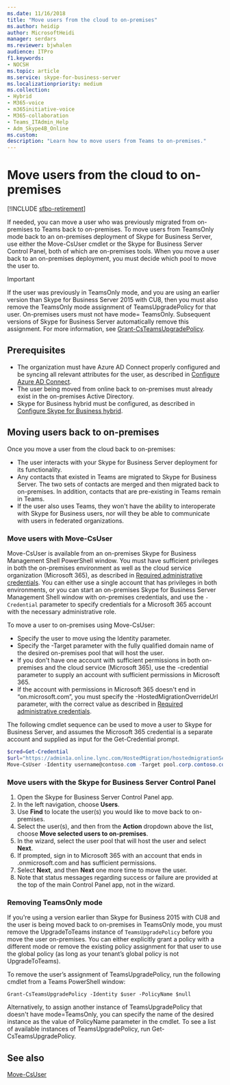 ```yaml
---
ms.date: 11/16/2018
title: "Move users from the cloud to on-premises"
ms.author: heidip
author: MicrosoftHeidi
manager: serdars
ms.reviewer: bjwhalen
audience: ITPro
f1.keywords:
- NOCSH
ms.topic: article
ms.service: skype-for-business-server
ms.localizationpriority: medium
ms.collection: 
- Hybrid 
- M365-voice
- m365initiative-voice
- M365-collaboration
- Teams_ITAdmin_Help
- Adm_Skype4B_Online
ms.custom:
description: "Learn how to move users from Teams to on-premises."
---
```


# Move users from the cloud to on-premises

[!INCLUDE [sfbo-retirement](../../Hub/includes/sfbo-retirement.md)]

If needed, you can move a user who was previously migrated from on-premises to Teams back to on-premises. To move users from TeamsOnly mode back to an on-premises deployment of Skype for Business Server, use either the Move-CsUser cmdlet or the Skype for Business Server Control Panel, both of which are on-premises tools. When you move a user back to an on-premises deployment, you must decide which pool to move the user to.

> [!IMPORTANT]
> If the user was previously in TeamsOnly mode, and you are using an earlier version than Skype for Business Server 2015 with CU8, then you must also remove the TeamsOnly mode assignment of TeamsUpgradePolicy for that user. On-premises users must not have mode= TeamsOnly.  Subsequent versions of Skype for Business Server automatically remove this assignment. For more information, see [Grant-CsTeamsUpgradePolicy](/powershell/module/skype/grant-csteamsupgradepolicy).

## Prerequisites

- The organization must have Azure AD Connect properly configured and be syncing all relevant attributes for the user, as described in [Configure Azure AD Connect](configure-azure-ad-connect.md).
- The user being moved from online back to on-premises must already exist in the on-premises Active Directory.
- Skype for Business hybrid must be configured, as described in [Configure Skype for Business hybrid](configure-federation-with-skype-for-business-online.md).

## Moving users back to on-premises

Once you move a user from the cloud back to on-premises:

- The user interacts with your Skype for Business Server deployment for its functionality.
- Any contacts that existed in Teams are migrated to Skype for Business Server. The two sets of contacts are merged and then migrated back to on-premises.  In addition, contacts that are pre-existing in Teams remain in Teams.
- If the user also uses Teams, they won't have the ability to interoperate with Skype for Business users, nor will they be able to communicate with users in federated organizations.

### Move users with Move-CsUser

Move-CsUser is available from an on-premises Skype for Business Management Shell PowerShell window. You must have sufficient privileges in both the on-premises environment as well as the cloud service organization (Microsoft 365), as described in [Required administrative credentials](move-users-between-on-premises-and-cloud.md#required-administrative-credentials). You can either use a single account that has privileges in both environments, or you can start an on-premises Skype for Business Server Management Shell window with on-premises credentials, and use the `-Credential` parameter to specify credentials for a Microsoft 365  account with the necessary administrative role.

To move a user to on-premises using Move-CsUser:

- Specify the user to move using the Identity parameter.
- Specify the -Target parameter with the fully qualified domain name of the desired on-premises pool that will host the user.
- If you don't have one account with sufficient permissions in both on-premises and the cloud service (Microsoft 365), use the -credential parameter to supply an account with sufficient permissions in Microsoft 365.
- If the account with permissions in Microsoft 365 doesn't end in “on.microsoft.com”, you must specify the -HostedMigrationOverrideUrl parameter, with the correct value as described in [Required administrative credentials](move-users-between-on-premises-and-cloud.md#required-administrative-credentials).

The following cmdlet sequence can be used to move a user to Skype for Business Server, and assumes the Microsoft 365 credential is a separate account and supplied as input for the Get-Credential prompt.

```PowerShell
$cred=Get-Credential
$url="https://admin1a.online.lync.com/HostedMigration/hostedmigrationService.svc"
Move-CsUser -Identity username@contoso.com -Target pool.corp.contoso.com -Credential $cred -HostedMigrationOverrideUrl $url
```

### Move users with the Skype for Business Server Control Panel

1. Open the Skype for Business Server Control Panel app.
2. In the left navigation, choose **Users**.
3. Use **Find** to locate the user(s) you would like to move back to on-premises.
4. Select the user(s), and then from the **Action** dropdown above the list, choose **Move selected users to on-premises**.
5. In the wizard, select the user pool that will host the user and select **Next**.
6. If prompted, sign in to Microsoft 365 with an account that ends in .onmicrosoft.com and has sufficient permissions.
7. Select **Next**, and then **Next** one more time to move the user.
8. Note that status messages regarding success or failure are provided at the top of the main Control Panel app, not in the wizard.

### Removing TeamsOnly mode

If you're using a version earlier than Skype for Business 2015 with CU8 and the user is being moved back to on-premises in TeamsOnly mode, you must remove the UpgradeToTeams instance of `TeamsUpgradePolicy` before you move the user on-premises. You can either explicitly grant a policy with a different mode or remove the existing policy assignment for that user to use the global policy (as long as your tenant’s global policy is not UpgradeToTeams).

To remove the user’s assignment of TeamsUpgradePolicy, run the following cmdlet from a Teams PowerShell window:

`Grant-CsTeamsUpgradePolicy -Identity $user -PolicyName $null`

Alternatively, to assign another instance of TeamsUpgradePolicy that doesn't have mode=TeamsOnly, you can specify the name of the desired instance as the value of PolicyName parameter in the cmdlet. To see a list of available instances of TeamsUpgradePolicy, run Get-CsTeamsUpgradePolicy.

## See also

[Move-CsUser](/powershell/module/skype/move-csuser)
